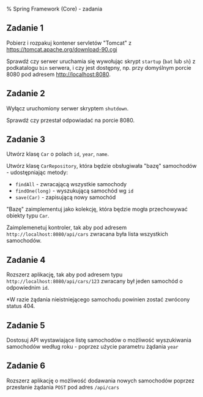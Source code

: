 % Spring Framework (Core) - zadania 




## Zadanie 1

Pobierz i rozpakuj kontener servletów "Tomcat" z <a href="https://tomcat.apache.org/download-90.cgi" target="_blank">https://tomcat.apache.org/download-90.cgi</a>

Sprawdź czy serwer uruchamia się wywołując skrypt `startup` (`bat` lub `sh`) z podkatalogu `bin` serwera,
i czy jest dostępny, np. przy domyślnym porcie 8080 pod adresem <a target="_blank" href="http://localhost:8080">http://localhost:8080</a>. 

## Zadanie 2

Wyłącz uruchomiony serwer skryptem `shutdown`.

Sprawdź czy przestał odpowiadać na porcie 8080.

 



## Zadanie 3

Utwórz klasę `Car` o polach `id`, `year`, `name`.

Utwórz klasę `CarRepository`, która będzie obsługiwała "bazę" samochodów - udostępniając metody:
* `findAll` - zwracającą wszystkie samochody
* `findOne(long)` - wyszukującą samochód wg `id`
* `save(Car)` - zapisującą nowy samochód

"Bazę" zaimplementuj jako kolekcję, która będzie mogła przechowywać obiekty typu `Car`.

Zaimplemenetuj kontroler, tak aby pod adresem 
`http://localhost:8080/api/cars` zwracana była lista wszystkich samochodów. 

## Zadanie 4


Rozszerz aplikację, tak aby pod adresem 
typu `http://localhost:8080/api/cars/123` zwracany był jeden samochód o odpowiednim `id`.

*W razie żądania nieistniejącego samochodu powinien zostać zwrócony status 404.  


## Zadanie 5


Dostosuj API wystawiające listę samochodów o możliwość wyszukiwania samochodów według roku - poprzez użycie
parametru żądania `year`


## Zadanie 6

Rozszerz aplikację o możliwość dodawania nowych samochodów poprzez przesłanie żądania `POST`
pod adres `/api/cars`

